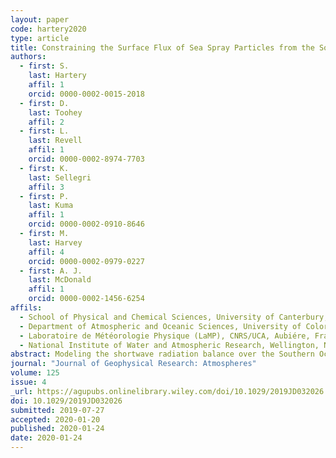 ```yaml
---
layout: paper
code: hartery2020
type: article
title: Constraining the Surface Flux of Sea Spray Particles from the Southern Ocean
authors:
  - first: S.
    last: Hartery
    affil: 1
    orcid: 0000-0002-0015-2018
  - first: D.
    last: Toohey
    affil: 2
  - first: L.
    last: Revell
    affil: 1
    orcid: 0000-0002-8974-7703
  - first: K.
    last: Sellegri
    affil: 3
  - first: P.
    last: Kuma
    affil: 1
    orcid: 0000-0002-0910-8646
  - first: M.
    last: Harvey
    affil: 4
    orcid: 0000-0002-0979-0227
  - first: A. J.
    last: McDonald
    affil: 1
    orcid: 0000-0002-1456-6254
affils:
  - School of Physical and Chemical Sciences, University of Canterbury, Christchurch, New Zealand
  - Department of Atmospheric and Oceanic Sciences, University of Colorado Boulder, Boulder, CO, USA
  - Laboratoire de Météorologie Physique (LaMP), CNRS/UCA, Aubiére, France
  - National Institute of Water and Atmospheric Research, Wellington, New Zealand
abstract: Modeling the shortwave radiation balance over the Southern Ocean region remains a challenge for Earth system models. To investigate whether this is related to the representation of aerosol-cloud interactions, we compared measurements of the total number concentration of sea spray-generated particles within the Southern Ocean region to model predictions thereof. Measurements were conducted from a container laboratory aboard the R/V <em>Tangaroa</em> throughout an austral summer voyage to the Ross Sea. We used source-receptor modeling to calculate the sensitivity of our measurements to upwind surface fluxes. From this approach, we could constrain empirical parameterizations of sea spray surface flux based on surface wind speed and sea surface temperature. A newly tuned parameterization for the flux of sea spray particles based on the near-surface wind speed is presented. Comparisons to existing model parameterizations revealed that present model parameterizations led to overestimations of sea spray concentrations. In contrast to previous studies, we found that including sea surface temperature as an explanatory variable did not substantially improve model-measurement agreement. To test whether or not the parameterization may be applicable globally, we conducted a regression analysis using a database of in situ whitecap measurements. We found that the key fitting parameter within this regression agreed well with the parameterization of sea spray flux. Finally, we compared calculations from the best model of surface flux to boundary layer measurements collected onboard an aircraft throughout the Southern Ocean Clouds, Radiation, Aerosol Transport Experimental Study (SOCRATES), finding good agreement overall.
journal: "Journal of Geophysical Research: Atmospheres"
volume: 125
issue: 4
_url: https://agupubs.onlinelibrary.wiley.com/doi/10.1029/2019JD032026
doi: 10.1029/2019JD032026
submitted: 2019-07-27
accepted: 2020-01-20
published: 2020-01-24
date: 2020-01-24
---
```

